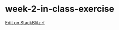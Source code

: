 # week-2-in-class-exercise

[Edit on StackBlitz ⚡️](https://stackblitz.com/edit/week-2-in-class-exercise)
